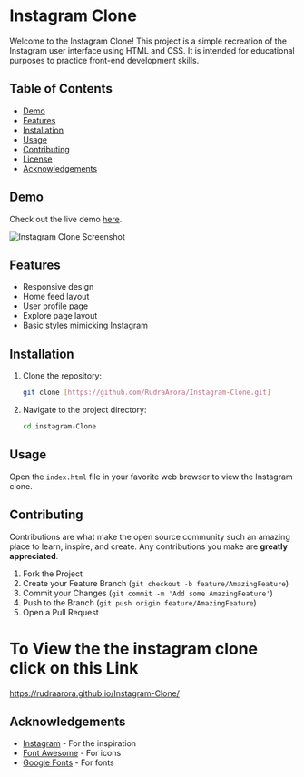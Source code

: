 

# Instagram Clone

Welcome to the Instagram Clone! This project is a simple recreation of the Instagram user interface using HTML and CSS. It is intended for educational purposes to practice front-end development skills.

## Table of Contents

- [Demo](#demo)
- [Features](#features)
- [Installation](#installation)
- [Usage](#usage)
- [Contributing](#contributing)
- [License](#license)
- [Acknowledgements](#acknowledgements)

## Demo

Check out the live demo [here](#).

![Instagram Clone Screenshot](path/to/your/screenshot.png)

## Features

- Responsive design
- Home feed layout
- User profile page
- Explore page layout
- Basic styles mimicking Instagram

## Installation

1. Clone the repository:
   ```sh
   git clone [https://github.com/RudraArora/Instagram-Clone.git]
   ```
2. Navigate to the project directory:
   ```sh
   cd instagram-Clone
   ```

## Usage

Open the `index.html` file in your favorite web browser to view the Instagram clone.

## Contributing

Contributions are what make the open source community such an amazing place to learn, inspire, and create. Any contributions you make are **greatly appreciated**.

1. Fork the Project
2. Create your Feature Branch (`git checkout -b feature/AmazingFeature`)
3. Commit your Changes (`git commit -m 'Add some AmazingFeature'`)
4. Push to the Branch (`git push origin feature/AmazingFeature`)
5. Open a Pull Request

# To View the the instagram clone click on this Link

https://rudraarora.github.io/Instagram-Clone/

## Acknowledgements

- [Instagram](https://www.instagram.com) - For the inspiration
- [Font Awesome](https://fontawesome.com) - For icons
- [Google Fonts](https://fonts.google.com) - For fonts
